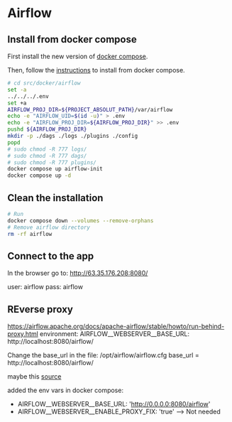 # Airflow

## Install from docker compose

First install the new version of [docker compose](https://docs.docker.com/compose/install/linux/#install-the-plugin-manually).

Then, follow the [instructions](https://airflow.apache.org/docs/apache-airflow/stable/howto/docker-compose/index.html) to install from docker compose.


```bash
# cd src/docker/airflow
set -a
../../../.env
set +a
AIRFLOW_PROJ_DIR=${PROJECT_ABSOLUT_PATH}/var/airflow
echo -e "AIRFLOW_UID=$(id -u)" > .env
echo -e "AIRFLOW_PROJ_DIR=${AIRFLOW_PROJ_DIR}" >> .env
pushd ${AIRFLOW_PROJ_DIR}
mkdir -p ./dags ./logs ./plugins ./config
popd
# sudo chmod -R 777 logs/
# sudo chmod -R 777 dags/
# sudo chmod -R 777 plugins/
docker compose up airflow-init
docker compose up -d
```

## Clean the installation

```bash
# Run 
docker compose down --volumes --remove-orphans
# Remove airflow directory
rm -rf airflow
```

## Connect to the app

In the browser go to: http://63.35.176.208:8080/

user: airflow
pass: airflow

## REverse proxy
https://airflow.apache.org/docs/apache-airflow/stable/howto/run-behind-proxy.html
    environment:
      AIRFLOW__WEBSERVER__BASE_URL: http://localhost:8080/airflow/

Change the base_url in the file: /opt/airflow/airflow.cfg
base_url = http://localhost:8080/airflow/

maybe this [source](https://www.restack.io/docs/airflow-faq-howto-run-behind-proxy-01)

added the env vars in docker compose:
  - AIRFLOW__WEBSERVER__BASE_URL: 'http://0.0.0.0:8080/airflow'
  - AIRFLOW__WEBSERVER__ENABLE_PROXY_FIX: 'true' --> Not needed

